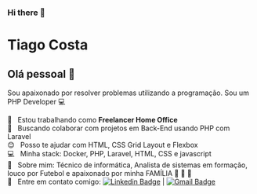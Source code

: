 ### Hi there 👋

<!--
**tiagocostars/tiagocostars** is a ✨ _special_ ✨ repository because its `README.md` (this file) appears on your GitHub profile.

Here are some ideas to get you started:

- 🔭 I’m currently working on ...
- 🌱 I’m currently learning ...
- 👯 I’m looking to collaborate on ...
- 🤔 I’m looking for help with ...
- 💬 Ask me about ...
- 📫 How to reach me: ...
- 😄 Pronouns: ...
- ⚡ Fun fact: ...
-->




# Tiago Costa

## Olá pessoal 👋
Sou apaixonado por resolver problemas utilizando a programação.
Sou um PHP Developer :computer:

 :rocket:  &nbsp; Estou trabalhando como **Freelancer Home Office**
 <br/> :purple_heart: &nbsp; Buscando colaborar com projetos em Back-End usando PHP com Laravel
 <br/> :blush: &nbsp; Posso te ajudar com HTML, CSS Grid Layout e Flexbox
 <br/> :computer: &nbsp; Minha stack: Docker, PHP, Laravel, HTML, CSS e javascript
 <br/> :loudspeaker:  &nbsp; Sobre mim: Técnico de informática, Analista de sistemas em formação, louco por Futebol e apaixonado por minha FAMÍLIA :couple: :princess: :baby:
 <br/> :email: &nbsp; Entre em contato comigo: [![Linkedin Badge](https://img.shields.io/badge/-Tiago_Costa-blue?style=flat-square&logo=Linkedin&logoColor=white&link=linkedin.com/in/tiago-alberto-da-costa-01480787)](linkedin.com/in/tiago-alberto-da-costa-01480787) 
| 
[![Gmail Badge](https://img.shields.io/badge/-tiago.dev.rs@gmail.com-c14438?style=flat-square&logo=Gmail&logoColor=white&link=mailto:tiago.dev.rs@gmail.com)](mailto:tiago.dev.rs@gmail.com)

